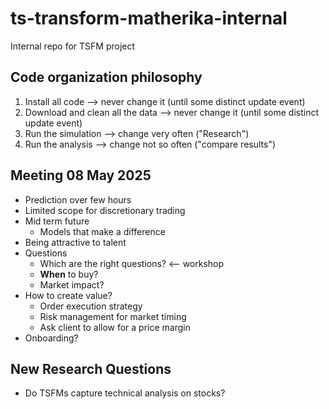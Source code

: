 # ts-transform-matherika-internal
Internal repo for TSFM project


## Code organization philosophy

1. Install all code --> never change it (until some distinct update event)
2. Download and clean all the data --> never change it (until some distinct update event)
3. Run the simulation --> change very often ("Research")
4. Run the analysis --> change not so often ("compare results")

## Meeting 08 May 2025
* Prediction over few hours
* Limited scope for discretionary trading
* Mid term future
	* Models that make a difference
* Being attractive to talent
* Questions
	* Which are the right questions?  <-- workshop
	* **When** to buy? 
	* Market impact?
* How to create value?
	* Order execution strategy
	* Risk management for market timing
	* Ask client to allow for a price margin
* Onboarding?

## New Research Questions

- Do TSFMs capture technical analysis on stocks?
